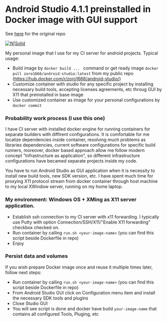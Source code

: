 # Android Studio 4.1.1 preinstalled in Docker image with GUI support

See [here](https://github.com/Purik/android-studio-docker) for the original repo

[![N|Solid](https://www.docker.com/sites/default/files/vertical_large.png)](https://hub.docker.com/r/zoro1666/android-studio/)

My personal image that I use for my CI server for android projects.
Typical usage:
  - Build image by  ```docker build ... ``` command or get ready image ```docker pull zoro1666/android-studio:latest``` from my public repo (https://hub.docker.com/r/zoro1666/android-studio/)
  - Customize container with studio for any specific project by installing necessary build tools, accepting licenses agreements, etc  throug GUI by X11 that preinstalled in base image
  - Use customized container as image for your personal configurations by ```docker commit```

### Probability work process (I use this one)
I have CI server with installed docker engine for running containers for separate builders with diffirent configurations. It is comfortable for me localize dependencies inside container, resolving much problems as libraries dependencies, current software configurations for specific build runners, moreover, docker based approach allow me follow modern concept "Infrastructure as application", so different infrastructure configurations have becamed separate projects inside my code.

You have to run Android Studio as GUI application when it is necessity to install new build tools, new SDK version, etc. I have spent much time for proxying X11 protocol stream from docker container through host machine to my local XWindow server, running on my home laptop.

### My environment: Windows OS + XMing as X11 server application.
- Establish ssh connection to my CI server with x11 forwarding. I typically use Putty with option Connection/SSH/X11/"Enable X11 forwarding" checkbox checked on.
- Run container by calling ```run.sh <your-image-name>``` (you can find this script beside Dockerfile in repo)
- Enjoy

### Persist data and volumes
If you wish prepare Docker image once and reuse it multiple times later, follow next steps:
 - Run container by calling ```run.sh <your-image-name>``` (you can find this script beside Dockerfile in repo)
 - From Android Studio GUI click on Configuration menu item and install the necessary SDK tools and plugins
 - Close Studio GUI
 - You will see script is done and docker have build ```your-image-name``` that contains all configured Tools, Pluging, etc
